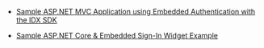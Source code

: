 * [Sample ASP.NET MVC Application using Embedded Authentication with the IDX SDK](https://github.com/okta/okta-idx-dotnet/tree/master/samples/samples-aspnet/embedded-auth-with-sdk)

* [Sample ASP.NET Core & Embedded Sign-In Widget Example](https://github.com/okta/okta-idx-dotnet/tree/master/samples/samples-aspnet/embedded-sign-in-widget)